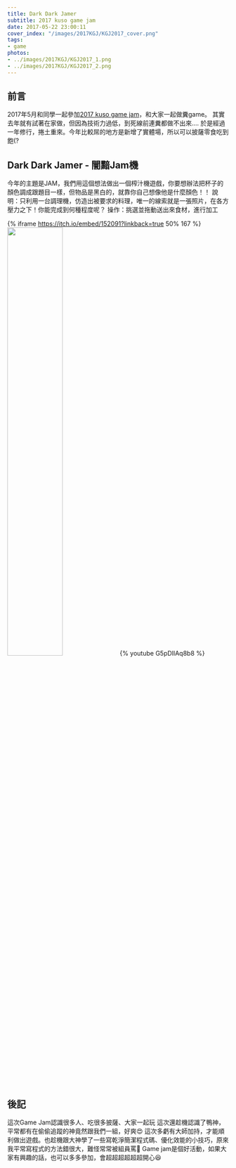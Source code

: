```yaml
---
title: Dark Dark Jamer
subtitle: 2017 kuso game jam
date: 2017-05-22 23:00:11
cover_index: "/images/2017KGJ/KGJ2017_cover.png"
tags:
- game
photos:
- ../images/2017KGJ/KGJ2017_1.png
- ../images/2017KGJ/KGJ2017_2.png
---
```


## 前言
2017年5月和同學一起參加[2017 kuso game jam](https://itch.io/jam/kuso-game-jam-2017)，和大家一起做糞game。
其實去年就有試著在家做，但因為技術力過低，到死線前連糞都做不出來....
於是經過一年修行，捲土重來。今年比較屌的地方是新增了實體場，所以可以披薩零食吃到飽(?

## Dark Dark Jamer - 闇黯Jam機
今年的主題是JAM，我們用這個想法做出一個榨汁機遊戲，你要想辦法把杯子的顏色調成跟題目一樣，但物品是黑白的，就靠你自己想像他是什麼顏色！！
說明：只利用一台調理機，仿造出被要求的料理，唯一的線索就是一張照片，在各方壓力之下！你能完成到何種程度呢？
操作：挑選並拖動送出來食材，進行加工

{% iframe https://itch.io/embed/152091?linkback=true 50% 167 %}
<a href="https://github.com/aekly268/DarkDarkJamer"><img src="https://gh-card.dev/repos/aekly268/DarkDarkJamer.svg" width="50%"></a>
{% youtube G5pDIlAq8b8 %}
</br>
## 後記
這次Game Jam認識很多人、吃很多披薩、大家一起玩
這次還趁機認識了鴨神，平常都有在偷偷追蹤的神竟然跟我們一組，好爽😍
這次多虧有大師加持，才能順利做出遊戲。也趁機跟大神學了一些寫乾淨簡潔程式碼、優化效能的小技巧，原來我平常寫程式的方法錯很大，難怪常常被組員罵😬
Game jam是個好活動，如果大家有興趣的話，也可以多多參加，會超超超超超超開心😆
